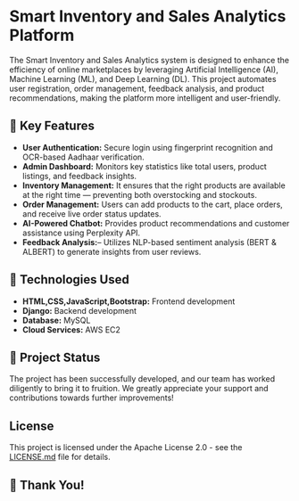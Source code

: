 # Smart Inventory and Sales Analytics Platform

The Smart Inventory and Sales Analytics system is designed to enhance the efficiency of online marketplaces by leveraging Artificial Intelligence (AI), Machine Learning (ML), and Deep Learning (DL). 
This project automates user registration, order management, feedback analysis, and product recommendations, making the platform more intelligent and user-friendly.

## 🌟 Key Features

- **User Authentication:** Secure login using fingerprint recognition and OCR-based Aadhaar verification.
- **Admin Dashboard:** Monitors key statistics like total users, product listings, and feedback insights.
- **Inventory Management:** It ensures that the right products are available at the right time — preventing both overstocking and stockouts.
- **Order Management:** Users can add products to the cart, place orders, and receive live order status updates.
- **AI-Powered Chatbot:** Provides product recommendations and customer assistance using Perplexity API.
- **Feedback Analysis:**– Utilizes NLP-based sentiment analysis (BERT & ALBERT) to generate insights from user reviews.
  
## 🔧 Technologies Used

- **HTML,CSS,JavaScript,Bootstrap:** Frontend development
- **Django:** Backend development
- **Database:** MySQL
- **Cloud Services:** AWS EC2

## 📆 Project Status

The project has been successfully developed, and our team has worked diligently to bring it to fruition. We greatly appreciate your support and contributions towards further improvements!

## License

This project is licensed under the Apache License 2.0 - see the [LICENSE.md](LICENSE.md) file for details.

## 👏 Thank You!








  
